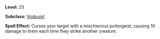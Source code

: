 <!-- TITLE: Spell: Poltergeist -->
<!-- SUBTITLE:  -->

**Level:** 23

**Subclass:** [Vodouist](vodouist)

**Spell Effect:** Curses your target with a mischievous poltergeist, causing 10 damage to them each time they strike another creature.